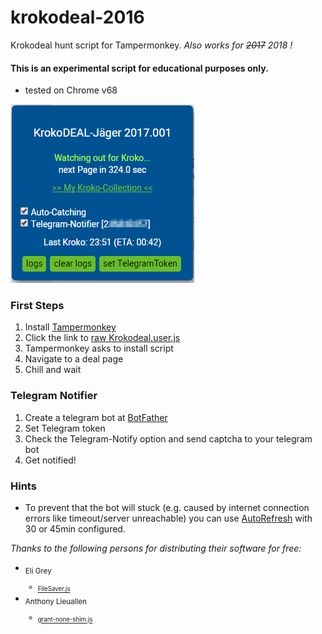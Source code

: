 # krokodeal-2016
Krokodeal hunt script for Tampermonkey.
*Also works for ~~2017~~ 2018 !*

#### This is an experimental script for educational purposes only.

- tested on Chrome v68

![alt sample picture](pic.png)

### First Steps

1. Install [Tampermonkey](https://chrome.google.com/webstore/detail/tampermonkey/dhdgffkkebhmkfjojejmpbldmpobfkfo)
2. Click the link to [raw Krokodeal.user.js](https://github.com/monoxacc/krokodeal-2016/raw/master/Krokodeal.user.js)
3. Tampermonkey asks to install script
4. Navigate to a deal page
5. Chill and wait

### Telegram Notifier

1. Create a telegram bot at [BotFather](https://telegram.me/BotFather)
2. Set Telegram token
3. Check the Telegram-Notify option and send captcha to your telegram bot
4. Get notified!

### Hints

- To prevent that the bot will stuck (e.g. caused by internet connection errors like timeout/server unreachable) you can use [AutoRefresh](https://chrome.google.com/webstore/detail/auto-refresh/ifooldnmmcmlbdennkpdnlnbgbmfalko) with 30 or 45min configured.

*Thanks to the following persons for distributing their software for free:*
- <sub>Eli Grey
  - <sub>[FileSaver.js](https://raw.githubusercontent.com/eligrey/FileSaver.js/master/FileSaver.js)
- <sub>Anthony Lieuallen
  - <sub>[grant-none-shim.js](https://gist.githubusercontent.com/arantius/3123124/raw/grant-none-shim.js)
